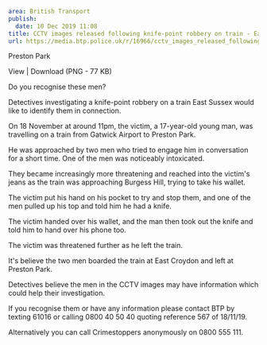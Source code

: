 ```yaml
area: British Transport
publish:
  date: 10 Dec 2019 11:08
title: CCTV images released following knife-point robbery on train - East Sussex
url: https://media.btp.police.uk/r/16966/cctv_images_released_following_knife-point_robber
```

Preston Park

View | Download (PNG - 77 KB)

Do you recognise these men?

Detectives investigating a knife-point robbery on a train East Sussex would like to identify them in connection.

On 18 November at around 11pm, the victim, a 17-year-old young man, was travelling on a train from Gatwick Airport to Preston Park.

He was approached by two men who tried to engage him in conversation for a short time. One of the men was noticeably intoxicated.

They became increasingly more threatening and reached into the victim's jeans as the train was approaching Burgess Hill, trying to take his wallet.

The victim put his hand on his pocket to try and stop them, and one of the men pulled up his top and told him he had a knife.

The victim handed over his wallet, and the man then took out the knife and told him to hand over his phone too.

The victim was threatened further as he left the train.

It's believe the two men boarded the train at East Croydon and left at Preston Park.

Detectives believe the men in the CCTV images may have information which could help their investigation.

If you recognise them or have any information please contact BTP by texting 61016 or calling 0800 40 50 40 quoting reference 567 of 18/11/19.

Alternatively you can call Crimestoppers anonymously on 0800 555 111.
